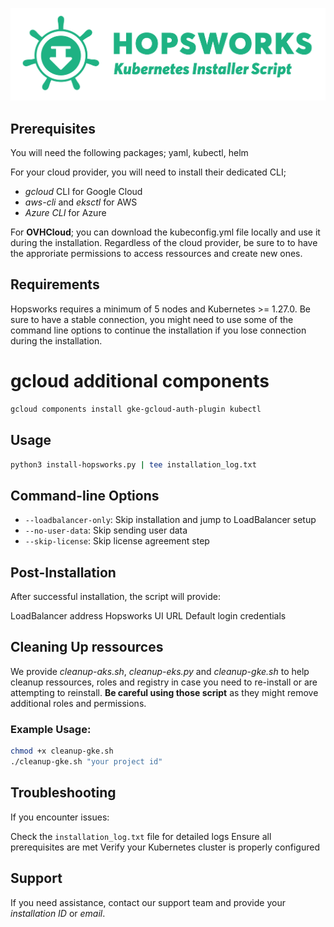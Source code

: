 ![alt text](assets/logo.png)

## Prerequisites
You will need the following packages; yaml, kubectl, helm 

For your cloud provider, you will need to install their dedicated CLI;
- _gcloud_ CLI for Google Cloud
- _aws-cli_ and _eksctl_ for AWS 
- _Azure CLI_ for Azure 

For **OVHCloud**; you can download the kubeconfig.yml file locally and use it during the installation. Regardless of the cloud provider, be sure to to have the approriate permissions to access ressources and create new ones. 

## Requirements
Hopsworks requires a minimum of 5 nodes and Kubernetes >= 1.27.0.
Be sure to have a stable connection, you might need to use some of the command line options to continue the installation if you lose connection during the installation. 

# gcloud additional components
```bash
gcloud components install gke-gcloud-auth-plugin kubectl
```
## Usage
```bash
python3 install-hopsworks.py | tee installation_log.txt
```

## Command-line Options
- `--loadbalancer-only`: Skip installation and jump to LoadBalancer setup
- `--no-user-data`: Skip sending user data
- `--skip-license`: Skip license agreement step

## Post-Installation
After successful installation, the script will provide:

LoadBalancer address
Hopsworks UI URL
Default login credentials

## Cleaning Up ressources
We provide _cleanup-aks.sh_, _cleanup-eks.py_ and _cleanup-gke.sh_ to help cleanup ressources, roles and registry in case you need to re-install or are attempting to reinstall. **Be careful using those script** as they might remove additional roles and permissions.

### Example Usage:
```bash
chmod +x cleanup-gke.sh
./cleanup-gke.sh "your project id"
```


## Troubleshooting
If you encounter issues:

Check the `installation_log.txt` file for detailed logs
Ensure all prerequisites are met
Verify your Kubernetes cluster is properly configured

## Support
If you need assistance, contact our support team and provide your _installation ID_ or _email_.
